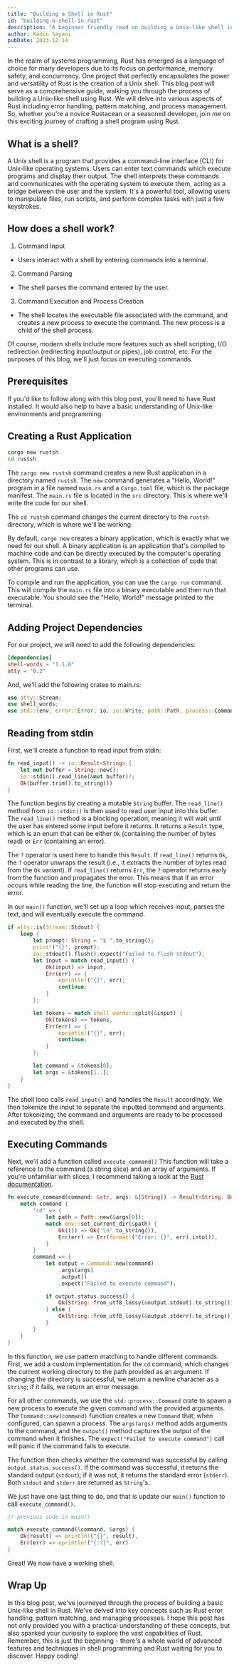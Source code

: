 ```yaml
---
title: "Building a Shell in Rust"
id: "building-a-shell-in-rust"
description: "A beginner friendly read on building a Unix-like shell in Rust. Includes a discussion on Rust error handling, pattern matching, and processes."
author: Kadin Sayani
pubDate: 2023-12-14
---
```


In the realm of systems programming, Rust has emerged as a language of choice for many developers due to its focus on performance, memory safety, and concurrency. One project that perfectly encapsulates the power and versatility of Rust is the creation of a Unix shell. This blog post will serve as a comprehensive guide, walking you through the process of building a Unix-like shell using Rust. We will delve into various aspects of Rust including error handling, pattern matching, and process management. So, whether you're a novice Rustacean or a seasoned developer, join me on this exciting journey of crafting a shell program using Rust.

## What is a shell?

A Unix shell is a program that provides a command-line interface (CLI) for Unix-like operating systems. Users can enter text commands which execute programs and display their output. The shell interprets these commands and communicates with the operating system to execute them, acting as a bridge between the user and the system. It's a powerful tool, allowing users to manipulate files, run scripts, and perform complex tasks with just a few keystrokes.

## How does a shell work?

1. Command Input
- Users interact with a shell by entering commands into a terminal.
2. Command Parsing
- The shell parses the command entered by the user.
3. Command Execution and Process Creation
- The shell locates the executable file associated with the command, and creates a new process to execute the command. The new process is a child of the shell process.

Of course, modern shells include more features such as shell scripting, I/O redirection (redirecting input/output or pipes), job control, etc. For the purposes of this blog, we'll just focus on executing commands.

## Prerequisites

If you'd like to follow along with this blog post, you'll need to have Rust installed. It would also help to have a basic understanding of Unix-like environments and programming.

## Creating a Rust Application

```zsh
cargo new rustsh
cd rustsh
```

The `cargo new rustsh` command creates a new Rust application in a directory named `rustsh`. The `new` command generates a "Hello, World!" program in a file named `main.rs` and a `Cargo.toml` file, which is the package manifest. The `main.rs` file is located in the `src` directory. This is where we'll write the code for our shell.

The `cd rustsh` command changes the current directory to the `rustsh` directory, which is where we'll be working.

By default, `cargo new` creates a binary application, which is exactly what we need for our shell. A binary application is an application that's compiled to machine code and can be directly executed by the computer's operating system. This is in contrast to a library, which is a collection of code that other programs can use.

To compile and run the application, you can use the `cargo run` command. This will compile the `main.rs` file into a binary executable and then run that executable. You should see the "Hello, World!" message printed to the terminal.

## Adding Project Dependencies

For our project, we will need to add the following dependencies:

```toml
[dependencies]
shell-words = "1.1.0"
atty = "0.2"
```

And, we'll add the following crates to main.rs:

```rust
use atty::Stream;
use shell_words;
use std::{env, error::Error, io, io::Write, path::Path, process::Command};
```

## Reading from stdin

First, we'll create a function to read input from stdin:

```rust
fn read_input() -> io::Result<String> {
    let mut buffer = String::new();
    io::stdin().read_line(&mut buffer)?;
    Ok(buffer.trim().to_string())
}
```

The function begins by creating a mutable `String` buffer. The `read_line()` method from `io::stdin()` is then used to read user input into this buffer. The `read_line()` method is a blocking operation, meaning it will wait until the user has entered some input before it returns. It returns a `Result` type, which is an enum that can be either `Ok` (containing the number of bytes read) or `Err` (containing an error). 

The `?` operator is used here to handle this `Result`. If `read_line()` returns `Ok`, the `?` operator unwraps the result (i.e., it extracts the number of bytes read from the `Ok` variant). If `read_line()` returns `Err`, the `?` operator returns early from the function and propagates the error. This means that if an error occurs while reading the line, the function will stop executing and return the error.

In our `main()` function, we'll set up a loop which receives input, parses the text, and will eventually execute the command.

```rust
if atty::is(Stream::Stdout) {
    loop {
        let prompt: String = "$ ".to_string();
        print!("{}", prompt);
        io::stdout().flush().expect("Failed to flush stdout");
        let input = match read_input() {
            Ok(input) => input,
            Err(err) => {
                eprintln!("{}", err);
                continue;
            }
        };

        let tokens = match shell_words::split(&input) {
            Ok(tokens) => tokens,
            Err(err) => {
                eprintln!("{}", err);
                continue;
            }
        };

        let command = &tokens[0];
        let args = &tokens[1..];
    }
}
```

The shell loop calls `read_input()` and handles the `Result` accordingly. We then tokenize the input to separate the inputted command and arguments. After tokenizing, the command and arguments are ready to be processed and executed by the shell.

## Executing Commands

Next, we'll add a function called `execute_command()` This function will take a reference to the command (a string slice) and an array of arguments. If you're unfamiliar with slices, I recommend taking a look at the [Rust documentation](https://doc.rust-lang.org/book/ch04-03-slices.html).

```rust
fn execute_command(command: &str, args: &[String]) -> Result<String, Box<dyn Error>> {
    match command {
        "cd" => {
            let path = Path::new(&args[0]);
            match env::set_current_dir(&path) {
                Ok(()) => Ok('\n'.to_string()),
                Err(err) => Err(format!("Error: {}", err).into()),
            }
        }
        command => {
            let output = Command::new(command)
                .args(args)
                .output()
                .expect("Failed to execute command");

            if output.status.success() {
                Ok(String::from_utf8_lossy(&output.stdout).to_string())
            } else {
                Ok(String::from_utf8_lossy(&output.stderr).to_string())
            }
        }
    }
}
```

In this function, we use pattern matching to handle different commands. First, we add a custom implementation for the `cd` command, which changes the current working directory to the path provided as an argument. If changing the directory is successful, we return a newline character as a `String`; if it fails, we return an error message.

For all other commands, we use the `std::process::Command` crate to spawn a new process to execute the given command with the provided arguments. The `Command::new(command)` function creates a new `Command` that, when configured, can spawn a process. The `args(args)` method adds arguments to the command, and the `output()` method captures the output of the command when it finishes. The `expect("Failed to execute command")` call will panic if the command fails to execute.

The function then checks whether the command was successful by calling `output.status.success()`. If the command was successful, it returns the standard output (`stdout`); if it was not, it returns the standard error (`stderr`). Both `stdout` and `stderr` are returned as `String`'s.

We just have one last thing to do, and that is update our `main()` function to call `execute_command()`.

```rust
// previous code in main()

match execute_command(&command, &args) {
    Ok(result) => println!("{}", result),
    Err(err) => eprintln!("{:?}", err)
}
```

Great! We now have a working shell.

## Wrap Up

In this blog post, we've journeyed through the process of building a basic Unix-like shell in Rust. We've delved into key concepts such as Rust error handling, pattern matching, and managing processes. I hope this post has not only provided you with a practical understanding of these concepts, but also sparked your curiosity to explore the vast capabilities of Rust. Remember, this is just the beginning - there's a whole world of advanced features and techniques in shell programming and Rust waiting for you to discover. Happy coding!